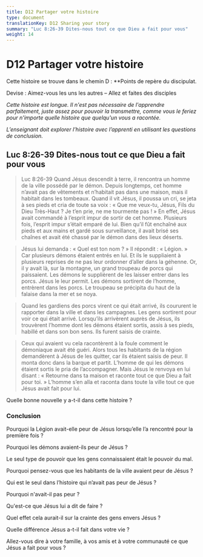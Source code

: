 ```yaml
---
title: D12 Partager votre histoire
type: document
translationKey: D12 Sharing your story
summary: "Luc 8:26-39 Dites-nous tout ce que Dieu a fait pour vous"
weight: 14
---
```

# D12 Partager votre histoire

Cette histoire se trouve dans le chemin D : **Points de repère du discipulat.

Devise : Aimez-vous les uns les autres – Allez et faites des disciples

*Cette histoire est longue. Il n'est pas nécessaire de l'apprendre parfaitement, juste assez pour pouvoir la transmettre, comme vous le feriez pour n'importe quelle histoire que quelqu'un vous a racontée.*

*L’enseignant doit explorer l’histoire avec l’apprenti en utilisant les questions de conclusion.*

## Luc 8:26-39 Dites-nous tout ce que Dieu a fait pour vous

>   Luc 8:26-39 Quand Jésus descendit à terre, il rencontra un homme de la ville possédé par le démon. Depuis longtemps, cet homme n’avait pas de vêtements et n’habitait pas dans une maison, mais il habitait dans les tombeaux. Quand il vit Jésus, il poussa un cri, se jeta à ses pieds et cria de toute sa voix : « Que me veux-tu, Jésus, Fils du Dieu Très-Haut ? Je t’en prie, ne me tourmente pas ! » En effet, Jésus avait commandé à l’esprit impur de sortir de cet homme. Plusieurs fois, l’esprit impur s’était emparé de lui. Bien qu’il fût enchaîné aux pieds et aux mains et gardé sous surveillance, il avait brisé ses chaînes et avait été chassé par le démon dans des lieux déserts.

>   Jésus lui demanda : « Quel est ton nom ? » Il répondit : « Légion. » Car plusieurs démons étaient entrés en lui. Et ils le suppliaient à plusieurs reprises de ne pas leur ordonner d’aller dans la géhenne. Or, il y avait là, sur la montagne, un grand troupeau de porcs qui paissaient. Les démons le supplièrent de les laisser entrer dans les porcs. Jésus le leur permit. Les démons sortirent de l’homme, entrèrent dans les porcs. Le troupeau se précipita du haut de la falaise dans la mer et se noya.

>   Quand les gardiens des porcs virent ce qui était arrivé, ils coururent le rapporter dans la ville et dans les campagnes. Les gens sortirent pour voir ce qui était arrivé. Lorsqu’ils arrivèrent auprès de Jésus, ils trouvèrent l’homme dont les démons étaient sortis, assis à ses pieds, habillé et dans son bon sens. Ils furent saisis de crainte.

>   Ceux qui avaient vu cela racontèrent à la foule comment le démoniaque avait été guéri. Alors tous les habitants de la région demandèrent à Jésus de les quitter, car ils étaient saisis de peur. Il monta donc dans la barque et partit. L’homme de qui les démons étaient sortis le pria de l’accompagner. Mais Jésus le renvoya en lui disant : « Retourne dans ta maison et raconte tout ce que Dieu a fait pour toi. » L’homme s’en alla et raconta dans toute la ville tout ce que Jésus avait fait pour lui.

Quelle bonne nouvelle y a-t-il dans cette histoire ?

### Conclusion

Pourquoi la Légion avait-elle peur de Jésus lorsqu’elle l’a rencontré pour la première fois ?

Pourquoi les démons avaient-ils peur de Jésus ?

Le seul type de pouvoir que les gens connaissaient était le pouvoir du mal.

Pourquoi pensez-vous que les habitants de la ville avaient peur de Jésus ?

Qui est le seul dans l’histoire qui n’avait pas peur de Jésus ?

Pourquoi n'avait-il pas peur ?

Qu'est-ce que Jésus lui a dit de faire ?

Quel effet cela aurait-il sur la crainte des gens envers Jésus ?

Quelle différence Jésus a-t-il fait dans votre vie ?

Allez-vous dire à votre famille, à vos amis et à votre communauté ce que Jésus a fait pour vous ?

